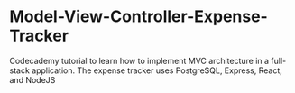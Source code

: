 # Model-View-Controller-Expense-Tracker
Codecademy tutorial to learn how to implement MVC architecture in a full-stack application. The expense tracker uses PostgreSQL, Express, React, and NodeJS
